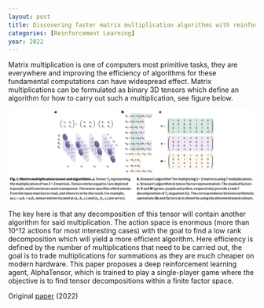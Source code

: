 ```yaml
---
layout: post
title: Discovering faster matrix multiplication algorithms with reinforcement learning
categories: [Reinforcement Learning]
year: 2022
---
```


Matrix multiplication is one of computers most primitive tasks, they are everywhere and improving the efficiency of algorithms for these fundamental computations can have widespread effect. Matrix multiplications can be formulated as binary 3D tensors which define an algorithm for how to carry out such a multiplication, see figure below.

![](/images/tensormul.png)

The key here is that any decomposition of this tensor will contain another algorithm for said multiplication. The action space is enormous (more than 10^12 actions for most interesting cases) with the goal to find a low rank decomposition which will yield a more efficient algorithm. Here efficiency is defined by the number of multiplications that need to be carried out, the goal is to trade multiplications for summations as they are much cheaper on modern hardware. This paper proposes a deep reinforcement learning agent, AlphaTensor, which is trained to play a single-player game where the objective is to find tensor decompositions within a finite factor space. 


Original [paper](https://www.nature.com/articles/s41586-022-05172-4) (2022)
